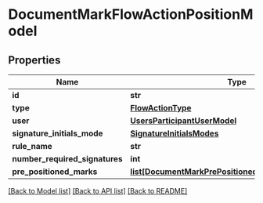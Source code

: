 # DocumentMarkFlowActionPositionModel

## Properties
Name | Type | Description | Notes
------------ | ------------- | ------------- | -------------
**id** | **str** |  | [optional] 
**type** | [**FlowActionType**](FlowActionType.md) |  | [optional] 
**user** | [**UsersParticipantUserModel**](UsersParticipantUserModel.md) |  | [optional] 
**signature_initials_mode** | [**SignatureInitialsModes**](SignatureInitialsModes.md) |  | [optional] 
**rule_name** | **str** |  | [optional] 
**number_required_signatures** | **int** |  | [optional] 
**pre_positioned_marks** | [**list[DocumentMarkPrePositionedDocumentMarkModel]**](DocumentMarkPrePositionedDocumentMarkModel.md) |  | [optional] 

[[Back to Model list]](../README.md#documentation-for-models) [[Back to API list]](../README.md#documentation-for-api-endpoints) [[Back to README]](../README.md)

